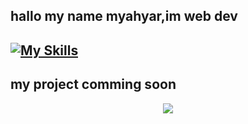 hallo my name myahyar,im web dev
---
[![My Skills](https://skillicons.dev/icons?i=html,css,js,git,nodejs)](https://skillicons.dev)
---
my project comming soon
---
<p align="center">
  <a href="https://skillicons.dev">
    <img src="https://skillicons.dev/icons?i=git,github,nodejs,mongodb" />
  </a>
</p>
